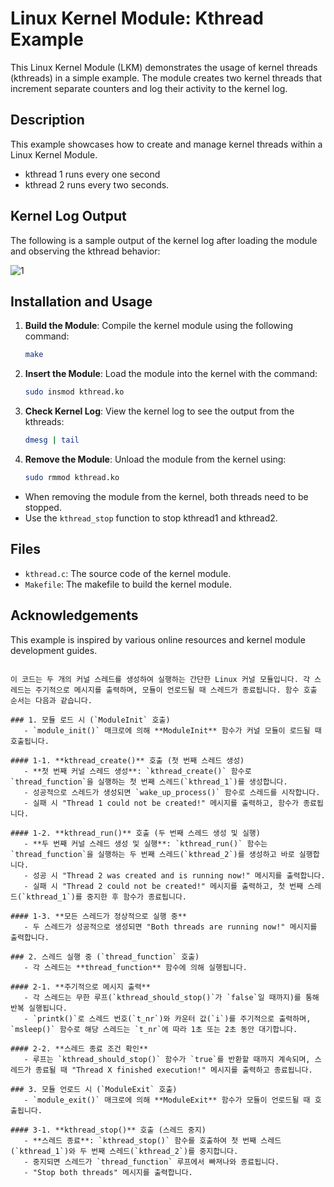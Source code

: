 
# Linux Kernel Module: Kthread Example

This Linux Kernel Module (LKM) demonstrates the usage of kernel threads (kthreads) in a simple example. The module creates two kernel threads that increment separate counters and log their activity to the kernel log.

## Description

This example showcases how to create and manage kernel threads within a Linux Kernel Module. 

- kthread 1 runs every one second
- kthread 2 runs every two seconds.




## Kernel Log Output

The following is a sample output of the kernel log after loading the module and observing the kthread behavior:


![1](https://github.com/dlgus8648/Linux_device_driver/assets/139437162/a8af8cb0-1f3a-4512-9faa-0b6a81d9b496)



## Installation and Usage

1. **Build the Module**: Compile the kernel module using the following command:
    ```sh
    make
    ```

2. **Insert the Module**: Load the module into the kernel with the command:
    ```sh
    sudo insmod kthread.ko
    ```

3. **Check Kernel Log**: View the kernel log to see the output from the kthreads:
    ```sh
    dmesg | tail
    ```

4. **Remove the Module**: Unload the module from the kernel using:
    ```sh
    sudo rmmod kthread.ko
    ```
 - When removing the module from the kernel, both threads need to be stopped.
 - Use the `kthread_stop` function to stop kthread1 and kthread2.

## Files

- `kthread.c`: The source code of the kernel module.
- `Makefile`: The makefile to build the kernel module.

## Acknowledgements

This example is inspired by various online resources and kernel module development guides.

```

이 코드는 두 개의 커널 스레드를 생성하여 실행하는 간단한 Linux 커널 모듈입니다. 각 스레드는 주기적으로 메시지를 출력하며, 모듈이 언로드될 때 스레드가 종료됩니다. 함수 호출 순서는 다음과 같습니다.

### 1. 모듈 로드 시 (`ModuleInit` 호출)
   - `module_init()` 매크로에 의해 **ModuleInit** 함수가 커널 모듈이 로드될 때 호출됩니다.

#### 1-1. **kthread_create()** 호출 (첫 번째 스레드 생성)
   - **첫 번째 커널 스레드 생성**: `kthread_create()` 함수로 `thread_function`을 실행하는 첫 번째 스레드(`kthread_1`)를 생성합니다.
   - 성공적으로 스레드가 생성되면 `wake_up_process()` 함수로 스레드를 시작합니다.
   - 실패 시 "Thread 1 could not be created!" 메시지를 출력하고, 함수가 종료됩니다.

#### 1-2. **kthread_run()** 호출 (두 번째 스레드 생성 및 실행)
   - **두 번째 커널 스레드 생성 및 실행**: `kthread_run()` 함수는 `thread_function`을 실행하는 두 번째 스레드(`kthread_2`)를 생성하고 바로 실행합니다.
   - 성공 시 "Thread 2 was created and is running now!" 메시지를 출력합니다.
   - 실패 시 "Thread 2 could not be created!" 메시지를 출력하고, 첫 번째 스레드(`kthread_1`)를 중지한 후 함수가 종료됩니다.

#### 1-3. **모든 스레드가 정상적으로 실행 중** 
   - 두 스레드가 성공적으로 생성되면 "Both threads are running now!" 메시지를 출력합니다.

### 2. 스레드 실행 중 (`thread_function` 호출)
   - 각 스레드는 **thread_function** 함수에 의해 실행됩니다.

#### 2-1. **주기적으로 메시지 출력**
   - 각 스레드는 무한 루프(`kthread_should_stop()`가 `false`일 때까지)를 통해 반복 실행됩니다.
   - `printk()`로 스레드 번호(`t_nr`)와 카운터 값(`i`)를 주기적으로 출력하며, `msleep()` 함수로 해당 스레드는 `t_nr`에 따라 1초 또는 2초 동안 대기합니다.

#### 2-2. **스레드 종료 조건 확인**
   - 루프는 `kthread_should_stop()` 함수가 `true`를 반환할 때까지 계속되며, 스레드가 종료될 때 "Thread X finished execution!" 메시지를 출력하고 종료됩니다.

### 3. 모듈 언로드 시 (`ModuleExit` 호출)
   - `module_exit()` 매크로에 의해 **ModuleExit** 함수가 모듈이 언로드될 때 호출됩니다.

#### 3-1. **kthread_stop()** 호출 (스레드 중지)
   - **스레드 종료**: `kthread_stop()` 함수를 호출하여 첫 번째 스레드(`kthread_1`)와 두 번째 스레드(`kthread_2`)를 중지합니다.
   - 중지되면 스레드가 `thread_function` 루프에서 빠져나와 종료됩니다.
   - "Stop both threads" 메시지를 출력합니다.

